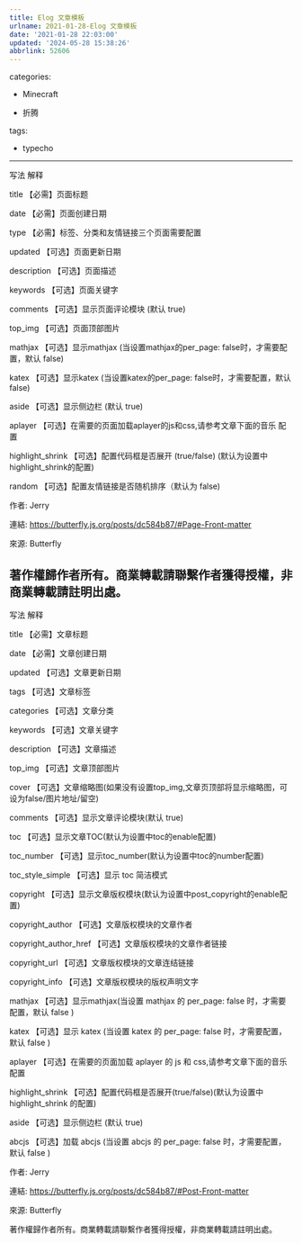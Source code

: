 ```yaml
---
title: Elog 文章模板
urlname: 2021-01-28-Elog 文章模板
date: '2021-01-28 22:03:00'
updated: '2024-05-28 15:38:26'
abbrlink: 52606
---
```

categories:

- Minecraft

- 折腾

tags:

- typecho
---
写法        解释

title        【必需】页面标题

date        【必需】页面创建日期

type        【必需】标签、分类和友情链接三个页面需要配置

updated        【可选】页面更新日期

description        【可选】页面描述

keywords        【可选】页面关键字

comments        【可选】显示页面评论模块 (默认 true)

top_img        【可选】页面顶部图片

mathjax        【可选】显示mathjax (当设置mathjax的per_page: false时，才需要配置，默认 false)

katex        【可选】显示katex (当设置katex的per_page: false时，才需要配置，默认 false)

aside        【可选】显示侧边栏 (默认 true)

aplayer        【可选】在需要的页面加载aplayer的js和css,请参考文章下面的音乐 配置

highlight_shrink        【可选】配置代码框是否展开 (true/false) (默认为设置中highlight_shrink的配置)

random        【可选】配置友情链接是否随机排序（默认为 false)





作者: Jerry

連結: https://butterfly.js.org/posts/dc584b87/#Page-Front-matter

來源: Butterfly

著作權歸作者所有。商業轉載請聯繫作者獲得授權，非商業轉載請註明出處。
---
写法        解释

title        【必需】文章标题

date        【必需】文章创建日期

updated        【可选】文章更新日期

tags        【可选】文章标签

categories        【可选】文章分类

keywords        【可选】文章关键字

description        【可选】文章描述

top_img        【可选】文章顶部图片

cover        【可选】文章缩略图(如果没有设置top_img,文章页顶部将显示缩略图，可设为false/图片地址/留空)

comments        【可选】显示文章评论模块(默认 true)

toc        【可选】显示文章TOC(默认为设置中toc的enable配置)

toc_number        【可选】显示toc_number(默认为设置中toc的number配置)

toc_style_simple        【可选】显示 toc 简洁模式

copyright        【可选】显示文章版权模块(默认为设置中post_copyright的enable配置)

copyright_author        【可选】文章版权模块的文章作者

copyright_author_href        【可选】文章版权模块的文章作者链接

copyright_url        【可选】文章版权模块的文章连结链接

copyright_info        【可选】文章版权模块的版权声明文字

mathjax        【可选】显示mathjax(当设置 mathjax 的 per_page: false 时，才需要配置，默认 false )

katex        【可选】显示 katex (当设置 katex 的 per_page: false 时，才需要配置，默认 false )

aplayer        【可选】在需要的页面加载 aplayer 的 js 和 css,请参考文章下面的音乐 配置

highlight_shrink        【可选】配置代码框是否展开(true/false)(默认为设置中 highlight_shrink 的配置)

aside        【可选】显示侧边栏 (默认 true)

abcjs        【可选】加载 abcjs (当设置 abcjs 的 per_page: false 时，才需要配置，默认 false )





作者: Jerry

連結: https://butterfly.js.org/posts/dc584b87/#Post-Front-matter

來源: Butterfly

著作權歸作者所有。商業轉載請聯繫作者獲得授權，非商業轉載請註明出處。
